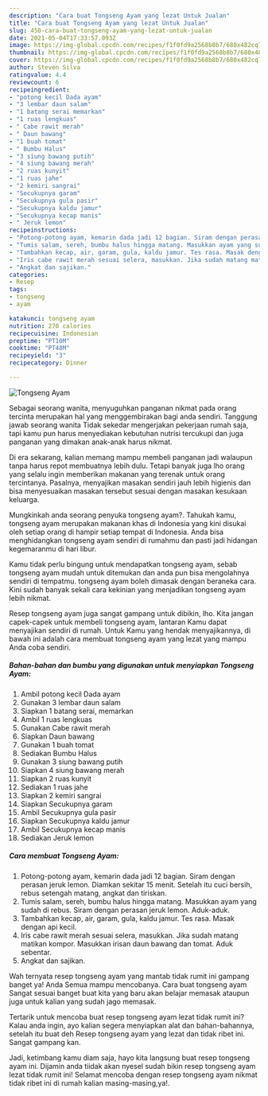 ```yaml
---
description: "Cara buat Tongseng Ayam yang lezat Untuk Jualan"
title: "Cara buat Tongseng Ayam yang lezat Untuk Jualan"
slug: 450-cara-buat-tongseng-ayam-yang-lezat-untuk-jualan
date: 2021-05-04T17:33:57.093Z
image: https://img-global.cpcdn.com/recipes/f1f0fd9a2568b8b7/680x482cq70/tongseng-ayam-foto-resep-utama.jpg
thumbnail: https://img-global.cpcdn.com/recipes/f1f0fd9a2568b8b7/680x482cq70/tongseng-ayam-foto-resep-utama.jpg
cover: https://img-global.cpcdn.com/recipes/f1f0fd9a2568b8b7/680x482cq70/tongseng-ayam-foto-resep-utama.jpg
author: Steven Silva
ratingvalue: 4.4
reviewcount: 6
recipeingredient:
- "potong kecil Dada ayam"
- "3 lembar daun salam"
- "1 batang serai memarkan"
- "1 ruas lengkuas"
- " Cabe rawit merah"
- " Daun bawang"
- "1 buah tomat"
- " Bumbu Halus"
- "3 siung bawang putih"
- "4 siung bawang merah"
- "2 ruas kunyit"
- "1 ruas jahe"
- "2 kemiri sangrai"
- "Secukupnya garam"
- "Secukupnya gula pasir"
- "Secukupnya kaldu jamur"
- "Secukupnya kecap manis"
- " Jeruk lemon"
recipeinstructions:
- "Potong-potong ayam, kemarin dada jadi 12 bagian. Siram dengan perasan jeruk lemon. Diamkan sekitar 15 menit. Setelah itu cuci bersih, rebus setengah matang, angkat dan tiriskan."
- "Tumis salam, sereh, bumbu halus hingga matang. Masukkan ayam yang sudah di rebus. Siram dengan perasan jeruk lemon. Aduk-aduk."
- "Tambahkan kecap, air, garam, gula, kaldu jamur. Tes rasa. Masak dengan api kecil."
- "Iris cabe rawit merah sesuai selera, masukkan. Jika sudah matang matikan kompor. Masukkan irisan daun bawang dan tomat. Aduk sebentar."
- "Angkat dan sajikan."
categories:
- Resep
tags:
- tongseng
- ayam

katakunci: tongseng ayam 
nutrition: 270 calories
recipecuisine: Indonesian
preptime: "PT10M"
cooktime: "PT48M"
recipeyield: "3"
recipecategory: Dinner

---
```



![Tongseng Ayam](https://img-global.cpcdn.com/recipes/f1f0fd9a2568b8b7/680x482cq70/tongseng-ayam-foto-resep-utama.jpg)

Sebagai seorang wanita, menyuguhkan panganan nikmat pada orang tercinta merupakan hal yang menggembirakan bagi anda sendiri. Tanggung jawab seorang  wanita Tidak sekedar mengerjakan pekerjaan rumah saja, tapi kamu pun harus menyediakan kebutuhan nutrisi tercukupi dan juga panganan yang dimakan anak-anak harus nikmat.

Di era  sekarang, kalian memang mampu membeli panganan jadi walaupun tanpa harus repot membuatnya lebih dulu. Tetapi banyak juga lho orang yang selalu ingin memberikan makanan yang terenak untuk orang tercintanya. Pasalnya, menyajikan masakan sendiri jauh lebih higienis dan bisa menyesuaikan masakan tersebut sesuai dengan masakan kesukaan keluarga. 



Mungkinkah anda seorang penyuka tongseng ayam?. Tahukah kamu, tongseng ayam merupakan makanan khas di Indonesia yang kini disukai oleh setiap orang di hampir setiap tempat di Indonesia. Anda bisa menghidangkan tongseng ayam sendiri di rumahmu dan pasti jadi hidangan kegemaranmu di hari libur.

Kamu tidak perlu bingung untuk mendapatkan tongseng ayam, sebab tongseng ayam mudah untuk ditemukan dan anda pun bisa mengolahnya sendiri di tempatmu. tongseng ayam boleh dimasak dengan beraneka cara. Kini sudah banyak sekali cara kekinian yang menjadikan tongseng ayam lebih nikmat.

Resep tongseng ayam juga sangat gampang untuk dibikin, lho. Kita jangan capek-capek untuk membeli tongseng ayam, lantaran Kamu dapat menyajikan sendiri di rumah. Untuk Kamu yang hendak menyajikannya, di bawah ini adalah cara membuat tongseng ayam yang lezat yang mampu Anda coba sendiri.

<!--inarticleads1-->

##### Bahan-bahan dan bumbu yang digunakan untuk menyiapkan Tongseng Ayam:

1. Ambil potong kecil Dada ayam
1. Gunakan 3 lembar daun salam
1. Siapkan 1 batang serai, memarkan
1. Ambil 1 ruas lengkuas
1. Gunakan  Cabe rawit merah
1. Siapkan  Daun bawang
1. Gunakan 1 buah tomat
1. Sediakan  Bumbu Halus
1. Gunakan 3 siung bawang putih
1. Siapkan 4 siung bawang merah
1. Siapkan 2 ruas kunyit
1. Sediakan 1 ruas jahe
1. Siapkan 2 kemiri sangrai
1. Siapkan Secukupnya garam
1. Ambil Secukupnya gula pasir
1. Siapkan Secukupnya kaldu jamur
1. Ambil Secukupnya kecap manis
1. Sediakan  Jeruk lemon




<!--inarticleads2-->

##### Cara membuat Tongseng Ayam:

1. Potong-potong ayam, kemarin dada jadi 12 bagian. Siram dengan perasan jeruk lemon. Diamkan sekitar 15 menit. Setelah itu cuci bersih, rebus setengah matang, angkat dan tiriskan.
1. Tumis salam, sereh, bumbu halus hingga matang. Masukkan ayam yang sudah di rebus. Siram dengan perasan jeruk lemon. Aduk-aduk.
1. Tambahkan kecap, air, garam, gula, kaldu jamur. Tes rasa. Masak dengan api kecil.
1. Iris cabe rawit merah sesuai selera, masukkan. Jika sudah matang matikan kompor. Masukkan irisan daun bawang dan tomat. Aduk sebentar.
1. Angkat dan sajikan.




Wah ternyata resep tongseng ayam yang mantab tidak rumit ini gampang banget ya! Anda Semua mampu mencobanya. Cara buat tongseng ayam Sangat sesuai banget buat kita yang baru akan belajar memasak ataupun juga untuk kalian yang sudah jago memasak.

Tertarik untuk mencoba buat resep tongseng ayam lezat tidak rumit ini? Kalau anda ingin, ayo kalian segera menyiapkan alat dan bahan-bahannya, setelah itu buat deh Resep tongseng ayam yang lezat dan tidak ribet ini. Sangat gampang kan. 

Jadi, ketimbang kamu diam saja, hayo kita langsung buat resep tongseng ayam ini. Dijamin anda tiidak akan nyesel sudah bikin resep tongseng ayam lezat tidak rumit ini! Selamat mencoba dengan resep tongseng ayam nikmat tidak ribet ini di rumah kalian masing-masing,ya!.

